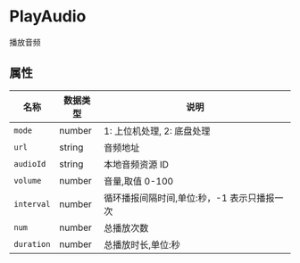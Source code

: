 ﻿# PlayAudio

播放音频

## 属性

| 名称       | 数据类型 | 说明                                        |
| ---------- | -------- | ------------------------------------------- |
| `mode`     | number   | 1: 上位机处理, 2: 底盘处理                  |
| `url`      | string   | 音频地址                                    |
| `audioId`  | string   | 本地音频资源 ID                             |
| `volume`   | number   | 音量,取值 0-100                             |
| `interval` | number   | 循环播报间隔时间,单位:秒，-1 表示只播报一次 |
| `num`      | number   | 总播放次数                                  |
| `duration` | number   | 总播放时长,单位:秒                          |
